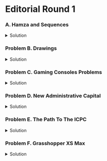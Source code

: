 # Editorial Round 1

### A. Hamza and Sequences

<details>
    <summary>Solution</summary>
    <ul>
        <li> 
        If <code>k</code> is odd then clearly the answer is <code>1</code>
        </li>
        <li> 
            If <code>k</code> is even, consider dividing  <code>k</code> by <code>2</code> until it becomes odd, then the answer is the number of times you divided <code>k</code> by <code>2</code> + <code>1</code>, More formally, the answer is the  logarithm to the base 2 of the largest power of 2 which is a divisor of <code>k</code> + <code>1</code>
        </li> 
    </ul>

```cpp
#include <bits/stdc++.h>
using namespace std;
int main() {
    long long n,k;
    cin >> n >> k;

    long long ans = 1;

    while(k%2==0) k/=2,ans++;

    cout << ans << endl;
}

```

</details>

### Problem B. Drawings

<details>
    <summary>Solution</summary>
    <p>
        Consider sorting the array <code>a</code> in non-decreasing order, and keep a visited array for the indexes, then try to find for each i and an index j such that <code>a[j] > a[i]</code> and <code>!visited[j]</code>, then mark <code>visited[j]</code> as true, and increment the answer by 1, the answer is the number of times we found such a j. 
    </p>

```cpp
#include <bits/stdc++.h>
using namespace std;

int main() {
    int n; cin >> n;
    vector<int> v(n);

    for(auto& i : v)
        cin >> i;

    sort(v.begin(), v.end());
    vector<bool> vis(n);

    int cnt = 0;
    for(int i = 0; i < n; i++){
        for(int j = i + 1; j < n; j++){
            if(v[j] > v[i] && !vis[j]){
                cnt++;
                vis[j] = true;
                break;
            }
        }
    }

    cout << cnt;

    return 0;
}
```

</details>

### Problem C. Gaming Consoles Problems

<details>
    <summary>Solution</summary>
    <br>
    <p>
        Try To simulate the process, let's try the following approach:
        let's always use the <code>b</code> as the smallest charging till now, 
        then while <code>a > 0 and b > 0</code> we should try to charge b and decrease a by 2, and increase b by 1, and increment the answer by 1, then the answer is the number of times we did this process.
    </p>

```cpp
#include <bits/stdc++.h>
using namespace std;

int main() {

    int a, b; cin >> a >> b;

    int cnt = 0;
    while(a > 0 && b > 0){
        if(a < b)
            swap(a, b);

        if(a == 1)
            break;

        a -= 2;
        b++;
        cnt++;
    }

    cout << cnt;


    return 0;
}
```

</details>

### Problem D. New Administrative Capital

<details>
    <summary>Solution</summary>
    <br>
    <p>
      This is a simple Implementation problem see the code below:
    </p>

```cpp
#include <bits/stdc++.h>
using namespace std;

int main() {

   int n;
    cin >> n;
    bool found = false;
    char Arr[n][5];
    for(int i = 0; i < n; i++)
    {
        for(int j = 0; j < 5; j++)
        {
            cin >> Arr[i][j];
        }
    }


    for(int i = 0; i < n; i++)
    {
        if(Arr[i][0] == 'O' && Arr[i][1] == 'O' && found == false)
        {
            Arr[i][0] = '+';
            Arr[i][1] = '+';
            found = true;
        }

        if(Arr[i][3] == 'O' && Arr[i][4] == 'O' && found == false)
        {
            Arr[i][3] = '+';
            Arr[i][4] = '+';
            found = true;
        }
    }


    if(found == true)
    {
        cout << "YES\n";
        for(int i = 0; i < n; i++)
        {
            for(int j = 0; j < 5; j++)
            {
                cout << Arr[i][j];
            }
            cout << endl;
        }
    }

    else cout << "NO\n";



    return 0;
}
```

</details>

### Problem E. The Path To The ICPC

<details>
    <summary>Solution</summary>
    <br>
    <p>
     Scene you can travel between any pair of airports, then it is always optimal to go from a to b, then the answer will be 0 if <code>s[a]  == s[b]</code> and 1 otherwise. 
    </p>

```cpp
#include <bits/stdc++.h>
using namespace std;

int main() {

    int n, a, b; cin >> n >> a >> b;
    string s; cin >> s;

    if(s[a - 1] == s[b - 1])
        cout << 0;
    else
        cout << 1;


    return 0;
}
```

</details>

### Problem F. Grasshopper XS Max

<details>
    <summary>Solution</summary>
    <br>
    <p>
Programming technique problem: You need to determine the positions of the grasshopper and insect. If k does not divide the difference in position, the answer is NO. Otherwise, we have to check positions pos+k, pos+2k, and so on, where pos is the minimal position of the grasshopper and insect. If there is an obstacle at any of these positions, the answer is NO; otherwise, the answer is YES.
    </p>

```cpp
#include <bits/stdc++.h>
using namespace std;

int main() {

    int n,k;
    cin >> n >> k;
    vector<char> vec(n);
    int pofG=0,pofT=0;
    for(int i = 0; i < n; i++){
        cin >> vec[i];
        if (vec[i] == 'G') pofG = i+1;
        if (vec[i] == 'T') pofT = i+1;
    }
    if (pofG > pofT){
        swap(vec[pofG-1], vec[pofT-1]);
        swap(pofG, pofT);
    }
    bool eat=false;
    // cout(vec);
    for (int i=pofG; i<=n; i+=k){
        if (vec[i-1]=='#') break;
        if (vec[i-1]== 'T') {
            eat = true;
            break;
        }
    }
    cout << (eat ? "YES" : "NO");


    return 0;
}
```

</details>
